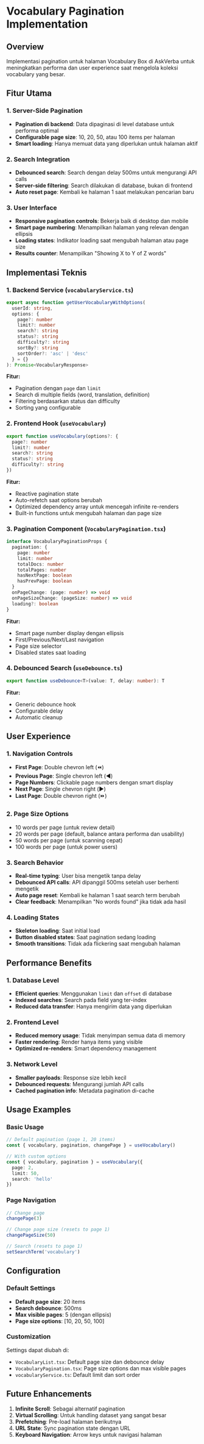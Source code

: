 # Vocabulary Pagination Implementation

## Overview

Implementasi pagination untuk halaman Vocabulary Box di AskVerba untuk meningkatkan performa dan user experience saat mengelola koleksi vocabulary yang besar.

## Fitur Utama

### 1. Server-Side Pagination
- **Pagination di backend**: Data dipaginasi di level database untuk performa optimal
- **Configurable page size**: 10, 20, 50, atau 100 items per halaman
- **Smart loading**: Hanya memuat data yang diperlukan untuk halaman aktif

### 2. Search Integration
- **Debounced search**: Search dengan delay 500ms untuk mengurangi API calls
- **Server-side filtering**: Search dilakukan di database, bukan di frontend
- **Auto reset page**: Kembali ke halaman 1 saat melakukan pencarian baru

### 3. User Interface
- **Responsive pagination controls**: Bekerja baik di desktop dan mobile
- **Smart page numbering**: Menampilkan halaman yang relevan dengan ellipsis
- **Loading states**: Indikator loading saat mengubah halaman atau page size
- **Results counter**: Menampilkan "Showing X to Y of Z words"

## Implementasi Teknis

### 1. Backend Service (`vocabularyService.ts`)

```typescript
export async function getUserVocabularyWithOptions(
  userId: string,
  options: {
    page?: number
    limit?: number
    search?: string
    status?: string
    difficulty?: string
    sortBy?: string
    sortOrder?: 'asc' | 'desc'
  } = {}
): Promise<VocabularyResponse>
```

**Fitur:**
- Pagination dengan `page` dan `limit`
- Search di multiple fields (word, translation, definition)
- Filtering berdasarkan status dan difficulty
- Sorting yang configurable

### 2. Frontend Hook (`useVocabulary`)

```typescript
export function useVocabulary(options?: {
  page?: number
  limit?: number
  search?: string
  status?: string
  difficulty?: string
})
```

**Fitur:**
- Reactive pagination state
- Auto-refetch saat options berubah
- Optimized dependency array untuk mencegah infinite re-renders
- Built-in functions untuk mengubah halaman dan page size

### 3. Pagination Component (`VocabularyPagination.tsx`)

```typescript
interface VocabularyPaginationProps {
  pagination: {
    page: number
    limit: number
    totalDocs: number
    totalPages: number
    hasNextPage: boolean
    hasPrevPage: boolean
  }
  onPageChange: (page: number) => void
  onPageSizeChange: (pageSize: number) => void
  loading?: boolean
}
```

**Fitur:**
- Smart page number display dengan ellipsis
- First/Previous/Next/Last navigation
- Page size selector
- Disabled states saat loading

### 4. Debounced Search (`useDebounce.ts`)

```typescript
export function useDebounce<T>(value: T, delay: number): T
```

**Fitur:**
- Generic debounce hook
- Configurable delay
- Automatic cleanup

## User Experience

### 1. Navigation Controls
- **First Page**: Double chevron left (⏪)
- **Previous Page**: Single chevron left (◀️)
- **Page Numbers**: Clickable page numbers dengan smart display
- **Next Page**: Single chevron right (▶️)
- **Last Page**: Double chevron right (⏩)

### 2. Page Size Options
- 10 words per page (untuk review detail)
- 20 words per page (default, balance antara performa dan usability)
- 50 words per page (untuk scanning cepat)
- 100 words per page (untuk power users)

### 3. Search Behavior
- **Real-time typing**: User bisa mengetik tanpa delay
- **Debounced API calls**: API dipanggil 500ms setelah user berhenti mengetik
- **Auto page reset**: Kembali ke halaman 1 saat search term berubah
- **Clear feedback**: Menampilkan "No words found" jika tidak ada hasil

### 4. Loading States
- **Skeleton loading**: Saat initial load
- **Button disabled states**: Saat pagination sedang loading
- **Smooth transitions**: Tidak ada flickering saat mengubah halaman

## Performance Benefits

### 1. Database Level
- **Efficient queries**: Menggunakan `limit` dan `offset` di database
- **Indexed searches**: Search pada field yang ter-index
- **Reduced data transfer**: Hanya mengirim data yang diperlukan

### 2. Frontend Level
- **Reduced memory usage**: Tidak menyimpan semua data di memory
- **Faster rendering**: Render hanya items yang visible
- **Optimized re-renders**: Smart dependency management

### 3. Network Level
- **Smaller payloads**: Response size lebih kecil
- **Debounced requests**: Mengurangi jumlah API calls
- **Cached pagination info**: Metadata pagination di-cache

## Usage Examples

### Basic Usage
```typescript
// Default pagination (page 1, 20 items)
const { vocabulary, pagination, changePage } = useVocabulary()

// With custom options
const { vocabulary, pagination } = useVocabulary({
  page: 2,
  limit: 50,
  search: 'hello'
})
```

### Page Navigation
```typescript
// Change page
changePage(3)

// Change page size (resets to page 1)
changePageSize(50)

// Search (resets to page 1)
setSearchTerm('vocabulary')
```

## Configuration

### Default Settings
- **Default page size**: 20 items
- **Search debounce**: 500ms
- **Max visible pages**: 5 (dengan ellipsis)
- **Page size options**: [10, 20, 50, 100]

### Customization
Settings dapat diubah di:
- `VocabularyList.tsx`: Default page size dan debounce delay
- `VocabularyPagination.tsx`: Page size options dan max visible pages
- `vocabularyService.ts`: Default limit dan sort order

## Future Enhancements

1. **Infinite Scroll**: Sebagai alternatif pagination
2. **Virtual Scrolling**: Untuk handling dataset yang sangat besar
3. **Prefetching**: Pre-load halaman berikutnya
4. **URL State**: Sync pagination state dengan URL
5. **Keyboard Navigation**: Arrow keys untuk navigasi halaman
